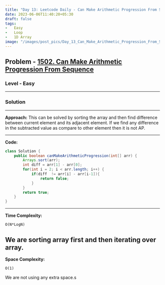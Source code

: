 ```yaml
---
title: "Day 13: Leetcode Daily - Can Make Arithmetic Progression From Sequence"
date: 2023-06-06T11:40:20+05:30
draft: false
tags:
-   Easy
-   Loop
-   1D Array
image: "/images/post_pics/Day_13_Can_Make_Arithmetic_Progression_From_Sequence/Cover.png"
---
```



## Problem - [1502. Can Make Arithmetic Progression From Sequence](https://leetcode.com/problems/can-make-arithmetic-progression-from-sequence/)

### Level - Easy
---

### Solution

---
**Approach:**
This can be solved by sorting the array and then find difference between current element and its adjacent element. If we find any difference in the subtracted value as compare to other element then it is not AP.

---

**Code:**

```java
class Solution {
    public boolean canMakeArithmeticProgression(int[] arr) {
        Arrays.sort(arr);
        int diff = arr[1] - arr[0];
        for(int i = 2; i < arr.length; i++) {
            if(diff  != arr[i] - arr[i-1]){
                return false;
            }
        }
        return true;
    }
}

```
---

**Time Complexity:**
```
O(N*LogN)
```
We are sorting array first and then iterating over array.
---

**Space Complexity:**
```
O(1)
```
We are not using any extra space.s


